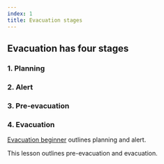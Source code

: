```yaml
---
index: 1
title: Evacuation stages
---
```

## Evacuation has four stages

### 1.  Planning 

### 2.  Alert

### 3.  Pre-evacuation

### 4.  Evacuation

[Evacuation beginner](umbrella://incident-response/evacuation/beginner) outlines planning and alert.

This lesson outlines pre-evacuation and evacuation.
